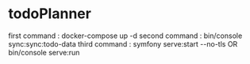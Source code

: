 # todoPlanner
first command :  docker-compose up -d
second command : bin/console sync:sync:todo-data
third command :  symfony serve:start --no-tls OR bin/console serve:run
